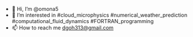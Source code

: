 - 👋 Hi, I’m @omona5
- 👀 I’m interested in #cloud_microphysics #numerical_weather_prediction
#computational_fluid_dynamics #FORTRAN_programming
- 📫 How to reach me <dgoh313@gmail.com>

<!---
omona5/omona5 is a ✨ special ✨ repository because its `README.md` (this file) appears on your GitHub profile.
You can click the Preview link to take a look at your changes.
--->
